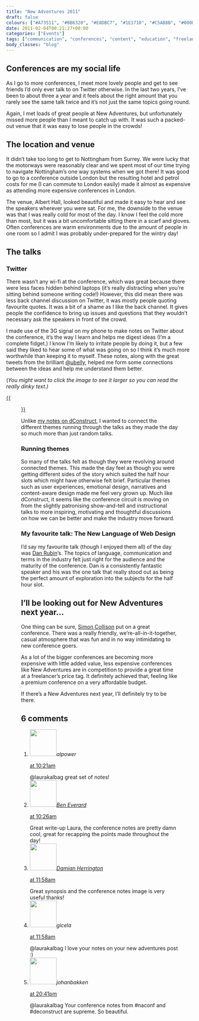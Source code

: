 ```yaml
---
title: "New Adventures 2011"
draft: false
colours: ["#A73511", "#BB6320", "#E8DBC7", "#1E1710", "#C5AB8B", "#000000", "#D3BFA4"]
date: 2011-02-04T00:21:27+00:00
categories: ["Events"]
tags: ["communication", "conferences", "content", "education", "freelance", "New Adventures in Web Design", "Twitter", "user experience", "visual design", "working process"]
body_classes: "blog"
---
```


## Conferences are my social life

As I go to more conferences, I meet more lovely people and get to see friends I’d only ever talk to on Twitter otherwise. In the last two years, I’ve been to about three a year and it feels about the right amount that you rarely see the same talk twice and it’s not just the same topics going round.

Again, I met loads of great people at New Adventures, but unfortunately missed more people than I meant to catch up with. It was such a packed-out venue that it was easy to lose people in the crowds!

## The location and venue

It didn’t take too long to get to Nottingham from Surrey. We were lucky that the motorways were reasonably clear and we spent most of our time trying to navigate Nottingham’s one way systems when we got there! It was good to go to a conference outside London but the resulting hotel and petrol costs for me (I can commute to London easily) made it almost as expensive as attending more expensive conferences in London.

The venue, Albert Hall, looked beautiful and made it easy to hear and see the speakers wherever you were sat. For me, the downside to the venue was that I was really cold for most of the day. I know I feel the cold more than most, but it was a bit uncomfortable sitting there in a scarf and gloves. Often conferences are warm environments due to the amount of people in one room so I admit I was probably under-prepared for the wintry day!

## The talks

### Twitter

There wasn’t any wi-fi at the conference, which was great because there were less faces hidden behind laptops (it’s really distracting when you’re sitting behind someone writing code!) However, this did mean there was less back channel discussion on Twitter, it was mostly people quoting favourite quotes. It was a bit of a shame as I like the back channel. It gives people the confidence to bring up issues and questions that they wouldn’t necessary ask the speakers in front of the crowd.

I made use of the 3G signal on my phone to make notes on Twitter about the conference, it’s the way I learn and helps me digest ideas (I’m a complete fidget.) I know I’m likely to irritate people by doing it, but a few said they liked to hear some of what was going on so I think it’s much more worthwhile than keeping it to myself. These notes, along with the great tweets from the brilliant [@ubelly](http://twitter.com/#!/ubelly "ubelly on Twitter"), helped me form some connections between the ideas and help me understand them better.

(*You might want to click the image to see it larger so you can read the really dinky text.)*

[{{<figure class="wp-caption aligncenter size-full wp-image-308 " title="My notes from New Adventures in Web Design" src="/images/2011/01/new-adventures-in-web-design.gif" alt="My notes from New Adventures in Web Design" width="640" height="2752" caption="My notes from New Adventures in Web Design (click to view full size)">}}](/images/2011/01/new-adventures-in-web-design.gif)

Unlike [my notes on dConstruct](/dconstruct-2010/ "dConstruct 2010"), I wanted to connect the different themes running through the talks as they made the day so much more than just random talks.

### Running themes

So many of the talks felt as though they were revolving around connected themes. This made the day feel as though you were getting different sides of the story which suited the half hour slots which might have otherwise felt brief. Particular themes such as user experiences, emotional design, narratives and content-aware design made me feel very grown up. Much like dConstruct, it seems like the conference circuit is moving on from the slightly patronising show-and-tell and instructional talks to more inspiring, motivating and thoughtful discussions on how we can be better and make the industry move forward.

### My favourite talk: The New Language of Web Design

I’d say my favourite talk (though I enjoyed them all) of the day was [Dan Rubin](http://twitter.com/#!/danrubin "Dan Rubin on Twitter")‘s. The topics of language, communication and terms in the industry felt just right for the audience and the maturity of the conference. Dan is a consistently fantastic speaker and his was the one talk that really stood out as being the perfect amount of exploration into the subjects for the half hour slot.

## I’ll be looking out for New Adventures next year&#8230;

One thing can be sure, [Simon Collison](http://twitter.com/colly "Simon Collison on Twitter") put on a great conference. There was a really friendly, we’re-all-in-it-together, casual atmosphere that was fun and in no way intimidating to new conference goers.

As a lot of the bigger conferences are becoming more expensive with little added value, less expensive conferences like New Adventures are in competition to provide a great time at a freelancer’s price tag. It definitely achieved that, feeling like a premium conference on a very affordable budget.

If there’s a New Adventures next year, I’ll definitely try to be there.

## 6 comments

<ol class="commentlist">
	<li class="comment even thread-even depth-1" id="li-comment-179">
			<div class="comment-author vcard">
			<img alt='' src='https://1.gravatar.com/avatar/d281a23b55db2b3d1d6b0be43791bf6b?s=72&amp;d=mm&amp;r=g' srcset='https://1.gravatar.com/avatar/d281a23b55db2b3d1d6b0be43791bf6b?s=144&amp;d=mm&amp;r=g 2x' class='avatar avatar-72 photo' height='72' width='72' /><cite class="fn">alpower</cite>
				<aside class="comment-meta commentmetadata"><p><a href="#comment-179"><time datetime="2011-02-04T10:21:46+00:00" pubdate class="published">
		 at <span class="hours">10:21am</span></time></a></p>
	</aside>
	</div>
	<div class="comment-entry">
		@laurakalbag great set of notes!
	</div>
</li>
	<li class="comment odd alt thread-odd thread-alt depth-1" id="li-comment-178">
			<div class="comment-author vcard">
			<img alt='' src='https://2.gravatar.com/avatar/b2756817b2660e3e37a87fcaf69ee1ef?s=72&amp;d=mm&amp;r=g' srcset='https://2.gravatar.com/avatar/b2756817b2660e3e37a87fcaf69ee1ef?s=144&amp;d=mm&amp;r=g 2x' class='avatar avatar-72 photo' height='72' width='72' /><cite class="fn"><a href='http://beneverard.co.uk' rel='external nofollow' class='url'>Ben Everard</a></cite>
				<aside class="comment-meta commentmetadata"><p><a href="#comment-178"><time datetime="2011-02-04T10:26:05+00:00" pubdate class="published">
		 at <span class="hours">10:26am</span></time></a></p>
	</aside>
	</div>
	<div class="comment-entry">
		Great write-up Laura, the conference notes are pretty damn cool, great for recapping the points made throughout the day!
	</div>
</li>
	<li class="comment even thread-even depth-1" id="li-comment-180">
			<div class="comment-author vcard">
			<img alt='' src='https://1.gravatar.com/avatar/4a4dcd983642d2d826337b4437c685ce?s=72&amp;d=mm&amp;r=g' srcset='https://1.gravatar.com/avatar/4a4dcd983642d2d826337b4437c685ce?s=144&amp;d=mm&amp;r=g 2x' class='avatar avatar-72 photo' height='72' width='72' /><cite class="fn"><a href='http://www.damianherrington.co.uk' rel='external nofollow' class='url'>Damian Herrington</a></cite>
				<aside class="comment-meta commentmetadata"><p><a href="#comment-180"><time datetime="2011-02-04T11:58:25+00:00" pubdate class="published">
		 at <span class="hours">11:58am</span></time></a></p>
	</aside>
	</div>
	<div class="comment-entry">
		Great synopsis and the conference notes image is very useful thanks!
	</div>
</li>
	<li class="comment odd alt thread-odd thread-alt depth-1" id="li-comment-181">
			<div class="comment-author vcard">
			<img alt='' src='https://1.gravatar.com/avatar/d281a23b55db2b3d1d6b0be43791bf6b?s=72&amp;d=mm&amp;r=g' srcset='https://1.gravatar.com/avatar/d281a23b55db2b3d1d6b0be43791bf6b?s=144&amp;d=mm&amp;r=g 2x' class='avatar avatar-72 photo' height='72' width='72' /><cite class="fn">gicela</cite>
				<aside class="comment-meta commentmetadata"><p><a href="#comment-181"><time datetime="2011-02-04T11:58:37+00:00" pubdate class="published">
		 at <span class="hours">11:58am</span></time></a></p>
	</aside>
	</div>
	<div class="comment-entry">
		@laurakalbag I love your notes on your new adventures post :)
	</div>
</li>
	<li class="comment even thread-even depth-1" id="li-comment-182">
			<div class="comment-author vcard">
			<img alt='' src='https://1.gravatar.com/avatar/d281a23b55db2b3d1d6b0be43791bf6b?s=72&amp;d=mm&amp;r=g' srcset='https://1.gravatar.com/avatar/d281a23b55db2b3d1d6b0be43791bf6b?s=144&amp;d=mm&amp;r=g 2x' class='avatar avatar-72 photo' height='72' width='72' /><cite class="fn">johanbakken</cite>
				<aside class="comment-meta commentmetadata"><p><a href="#comment-182"><time datetime="2011-02-04T20:41:36+00:00" pubdate class="published">
		 at <span class="hours">20:41pm</span></time></a></p>
	</aside>
	</div>
	<div class="comment-entry">
		@laurakalbag Your conference notes from #naconf and #deconstruct are supreme. So beautiful.
	</div>
</li>
</ol>

	
